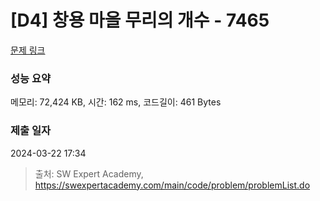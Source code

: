 # [D4] 창용 마을 무리의 개수 - 7465 

[문제 링크](https://swexpertacademy.com/main/code/problem/problemDetail.do?contestProbId=AWngfZVa9XwDFAQU) 

### 성능 요약

메모리: 72,424 KB, 시간: 162 ms, 코드길이: 461 Bytes

### 제출 일자

2024-03-22 17:34



> 출처: SW Expert Academy, https://swexpertacademy.com/main/code/problem/problemList.do